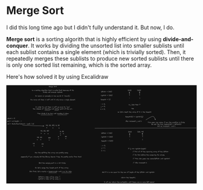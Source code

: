 # Merge Sort

I did this long time ago but I didn't fully understand it. But now, I do.

**Merge sort** is a sorting algorith that is highly efficient by using **divide-and-conquer**. It works by dividing the unsorted list into smaller sublists until each sublist contains a single element (which is trivially sorted). Then, it repeatedly merges these sublists to produce new sorted sublists until there is only one sorted list remaining, which is the sorted array.

Here's how solved it by using Excalidraw

![Pen and Paper PseudoCode](image.png)
